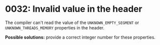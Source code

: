 # 0032: Invalid value in the header

The compiler can't read the value of the `UNKNOWN_EMPTY_SEGMENT` or `UNKNOWN_THREADS_MEMORY` properties in the header.

**Possible solutions:** provide a correct integer number for these properties.  



